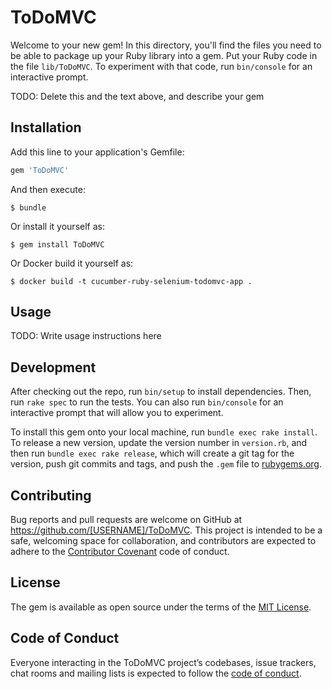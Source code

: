 # ToDoMVC

Welcome to your new gem! In this directory, you'll find the files you need to be able to package up your Ruby library into a gem. Put your Ruby code in the file `lib/ToDoMVC`. To experiment with that code, run `bin/console` for an interactive prompt.

TODO: Delete this and the text above, and describe your gem

## Installation

Add this line to your application's Gemfile:

```ruby
gem 'ToDoMVC'
```

And then execute:

    $ bundle

Or install it yourself as:

    $ gem install ToDoMVC
    
Or Docker build it yourself as:

    $ docker build -t cucumber-ruby-selenium-todomvc-app .
    

## Usage

TODO: Write usage instructions here

## Development

After checking out the repo, run `bin/setup` to install dependencies. Then, run `rake spec` to run the tests. You can also run `bin/console` for an interactive prompt that will allow you to experiment.

To install this gem onto your local machine, run `bundle exec rake install`. To release a new version, update the version number in `version.rb`, and then run `bundle exec rake release`, which will create a git tag for the version, push git commits and tags, and push the `.gem` file to [rubygems.org](https://rubygems.org).

## Contributing

Bug reports and pull requests are welcome on GitHub at https://github.com/[USERNAME]/ToDoMVC. This project is intended to be a safe, welcoming space for collaboration, and contributors are expected to adhere to the [Contributor Covenant](http://contributor-covenant.org) code of conduct.

## License

The gem is available as open source under the terms of the [MIT License](https://opensource.org/licenses/MIT).

## Code of Conduct

Everyone interacting in the ToDoMVC project’s codebases, issue trackers, chat rooms and mailing lists is expected to follow the [code of conduct](https://github.com/[USERNAME]/ToDoMVC/blob/master/CODE_OF_CONDUCT.md).
